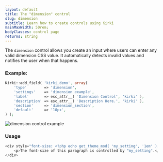 ```yaml
---
layout: default
title: The "dimension" control
slug: dimension
subtitle: Learn how to create controls using Kirki
mainMaxWidth: 50rem;
bodyClasses: control page
returns: string
---
```


The `dimension` control allows you create an input where users can enter any valid dimension CSS value. It automatically detects invalid values and notifies the user when that happens.

### Example:

```php
Kirki::add_field( 'kirki_demo', array(
	'type'        => 'dimension',
	'settings'    => 'dimension_example',
	'label'       => esc_attr__( 'Dimension Control', 'kirki' ),
	'description' => esc_attr__( 'Description Here.', 'kirki' ),
	'section'     => 'dimension_section',
	'default'     => '10px',
) );
```

<img src="https://raw.githubusercontent.com/aristath/kirki/master/docs/assets/images/dimension.gif" alt="dimension control example" style="max-width:300px;">

### Usage

```php
<div style="font-size: <?php echo get_theme_mod( 'my_setting', '1em' ); ?>">
	<p>The font-size of this paragraph is controlled by "my_setting".</p>
</div>
```
